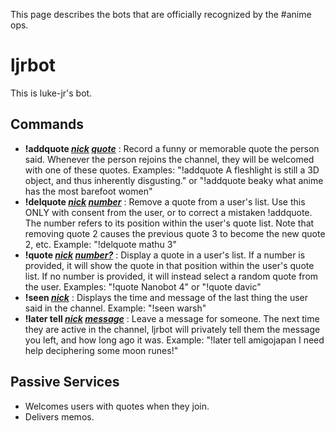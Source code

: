 This page describes the bots that are officially recognized by the #anime ops.

# ljrbot
This is luke-jr's bot.

## Commands
* **!addquote _<ins>nick</ins>_ _<ins>quote</ins>_** : Record a funny or memorable quote the person said. Whenever the person rejoins the channel, they will be welcomed with one of these quotes. Examples: "!addquote <pyon> A fleshlight is still a 3D object, and thus inherently disgusting." or "!addquote beaky what anime has the most barefoot women"
* **!delquote _<ins>nick</ins>_ _<ins>number</ins>_** : Remove a quote from a user's list. Use this ONLY with consent from the user, or to correct a mistaken !addquote. The number refers to its position within the user's quote list. Note that removing quote 2 causes the previous quote 3 to become the new quote 2, etc. Example: "!delquote mathu 3"
* **!quote _<ins>nick</ins>_ _<ins>number?</ins>_** : Display a quote in a user's list. If a number is provided, it will show the quote in that position within the user's quote list. If no number is provided, it will instead select a random quote from the user. Examples: "!quote Nanobot 4" or "!quote davic"
* **!seen _<ins>nick</ins>_** : Displays the time and message of the last thing the user said in the channel. Example: "!seen warsh"
* **!later tell _<ins>nick</ins>_ _<ins>message</ins>_** : Leave a message for someone. The next time they are active in the channel, ljrbot will privately tell them the message you left, and how long ago it was. Example: "!later tell amigojapan I need help deciphering some moon runes!"

## Passive Services
* Welcomes users with quotes when they join.
* Delivers memos.
